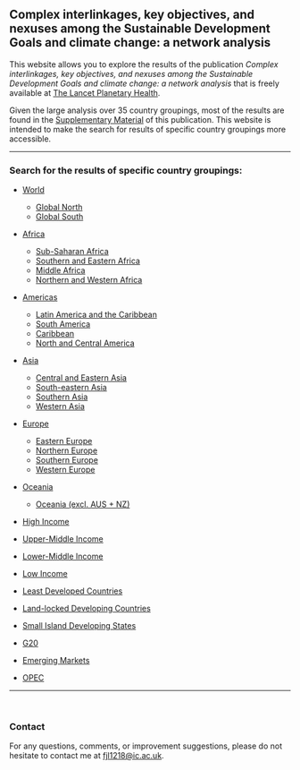 ## Complex interlinkages, key objectives, and nexuses among the Sustainable Development Goals and climate change: a network analysis

This website allows you to explore the results of the publication *Complex interlinkages, key objectives, and nexuses among the Sustainable Development Goals and climate change: a network analysis* that is freely available at [The Lancet Planetary Health](https://www.thelancet.com/journals/lanplh/article/PIIS2542-5196(22)00070-5/fulltext).

Given the large analysis over 35 country groupings, most of the results are found in the [Supplementary Material](https://www.thelancet.com/journals/lanplh/article/PIIS2542-5196(22)00070-5/fulltext#supplementaryMaterial) of this publication. This website is intended to make the search for results of specific country groupings more accessible.

---

### Search for the results of specific country groupings:

- [World](https://felix-laumann.github.io/SDG-networks/Results/World/World.html)
    - [Global North](https://felix-laumann.github.io/SDG-networks/Results/World/World.html)
    - [Global South](https://felix-laumann.github.io/SDG-networks/Results/World/World.html)

- [Africa](https://felix-laumann.github.io/SDG-networks/Results/World/World.html)
    - [Sub-Saharan Africa](https://felix-laumann.github.io/SDG-networks/Results/World/World.html)
    - [Southern and Eastern Africa](https://felix-laumann.github.io/SDG-networks/Results/World/World.html)
    - [Middle Africa](https://felix-laumann.github.io/SDG-networks/Results/World/World.html)
    - [Northern and Western Africa](https://felix-laumann.github.io/SDG-networks/Results/World/World.html)

- [Americas](https://felix-laumann.github.io/SDG-networks/Results/World/World.html) 
    - [Latin America and the Caribbean](https://felix-laumann.github.io/SDG-networks/Results/World/World.html)
    - [South America](https://felix-laumann.github.io/SDG-networks/Results/World/World.html)
    - [Caribbean](https://felix-laumann.github.io/SDG-networks/Results/World/World.html)
    - [North and Central America](https://felix-laumann.github.io/SDG-networks/Results/World/World.html)
    
- [Asia](https://felix-laumann.github.io/SDG-networks/Results/World/World.html)
    - [Central and Eastern Asia](https://felix-laumann.github.io/SDG-networks/Results/World/World.html)
    - [South-eastern Asia](https://felix-laumann.github.io/SDG-networks/Results/World/World.html)
    - [Southern Asia](https://felix-laumann.github.io/SDG-networks/Results/World/World.html)
    - [Western Asia](https://felix-laumann.github.io/SDG-networks/Results/World/World.html)
    
- [Europe](https://felix-laumann.github.io/SDG-networks/Results/World/World.html)
    - [Eastern Europe](https://felix-laumann.github.io/SDG-networks/Results/World/World.html)
    - [Northern Europe](https://felix-laumann.github.io/SDG-networks/Results/World/World.html)
    - [Southern Europe](https://felix-laumann.github.io/SDG-networks/Results/World/World.html)
    - [Western Europe](https://felix-laumann.github.io/SDG-networks/Results/World/World.html)

- [Oceania](https://felix-laumann.github.io/SDG-networks/Results/World/World.html)
    - [Oceania (excl. AUS + NZ)](https://felix-laumann.github.io/SDG-networks/Results/World/World.html)

- [High Income](https://felix-laumann.github.io/SDG-networks/Results/World/World.html)
- [Upper-Middle Income](https://felix-laumann.github.io/SDG-networks/Results/World/World.html)
- [Lower-Middle Income](https://felix-laumann.github.io/SDG-networks/Results/World/World.html)
- [Low Income](https://felix-laumann.github.io/SDG-networks/Results/World/World.html)

- [Least Developed Countries](https://felix-laumann.github.io/SDG-networks/Results/World/World.html)
- [Land-locked Developing Countries](https://felix-laumann.github.io/SDG-networks/Results/World/World.html)
- [Small Island Developing States](https://felix-laumann.github.io/SDG-networks/Results/World/World.html)
- [G20](https://felix-laumann.github.io/SDG-networks/Results/World/World.html)
- [Emerging Markets](https://felix-laumann.github.io/SDG-networks/Results/World/World.html)
- [OPEC](https://felix-laumann.github.io/SDG-networks/Results/World/World.html)


---





<br>


### Contact

For any questions, comments, or improvement suggestions, please do not hesitate to contact me at [fjl1218@ic.ac.uk](mailto:fjl1218@ic.ac.uk).

